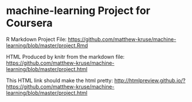 # machine-learning Project for Coursera

R Markdown Project File:
https://github.com/matthew-kruse/machine-learning/blob/master/project.Rmd

HTML Produced by knitr from the markdown file:
https://github.com/matthew-kruse/machine-learning/blob/master/project.html 

This HTML link should make the html pretty:
http://htmlpreview.github.io/?https://github.com/matthew-kruse/machine-learning/blob/master/project.html
